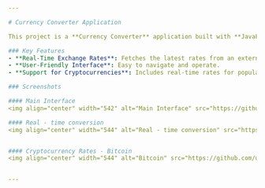 ```yaml
---

# Currency Converter Application

This project is a **Currency Converter** application built with **JavaFX**. It enables users to convert amounts between different currencies in real-time by fetching the latest exchange rates from an external API. The application features a simple, user-friendly interface for entering an amount, selecting currencies to convert from and to, and displaying the conversion result. Additionally, it supports popular cryptocurrency conversions, also updated in real-time.

### Key Features
- **Real-Time Exchange Rates**: Fetches the latest rates from an external API.
- **User-Friendly Interface**: Easy to navigate and operate.
- **Support for Cryptocurrencies**: Includes real-time rates for popular cryptocurrencies.

### Screenshots

#### Main Interface
<img align="center" width="542" alt="Main Interface" src="https://github.com/user-attachments/assets/7d5a6733-d56f-4612-bd74-0ba45ef89855">

#### Real - time conversion
<img align="center" width="544" alt="Real - time conversion" src="https://github.com/user-attachments/assets/b15aeba3-7855-462a-b631-77ec6bc8f94f">


#### Cryptocurrency Rates - Bitcoin
<img align="center" width="544" alt="Bitcoin" src="https://github.com/user-attachments/assets/91ac3827-36aa-4ab9-bfb2-aeffc8a3d4c2">


---
```


